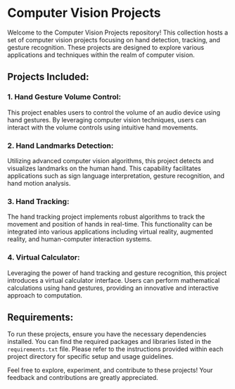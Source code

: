 # Computer Vision Projects

Welcome to the Computer Vision Projects repository! This collection hosts a set of computer vision projects focusing on hand detection, tracking, and gesture recognition. These projects are designed to explore various applications and techniques within the realm of computer vision.

## Projects Included:

### 1. Hand Gesture Volume Control:
This project enables users to control the volume of an audio device using hand gestures. By leveraging computer vision techniques, users can interact with the volume controls using intuitive hand movements.

### 2. Hand Landmarks Detection:
Utilizing advanced computer vision algorithms, this project detects and visualizes landmarks on the human hand. This capability facilitates applications such as sign language interpretation, gesture recognition, and hand motion analysis.

### 3. Hand Tracking:
The hand tracking project implements robust algorithms to track the movement and position of hands in real-time. This functionality can be integrated into various applications including virtual reality, augmented reality, and human-computer interaction systems.

### 4. Virtual Calculator:
Leveraging the power of hand tracking and gesture recognition, this project introduces a virtual calculator interface. Users can perform mathematical calculations using hand gestures, providing an innovative and interactive approach to computation.

## Requirements:
To run these projects, ensure you have the necessary dependencies installed. You can find the required packages and libraries listed in the `requirements.txt` file. Please refer to the instructions provided within each project directory for specific setup and usage guidelines.

Feel free to explore, experiment, and contribute to these projects! Your feedback and contributions are greatly appreciated.

